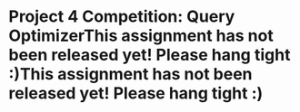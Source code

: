 # Project 4 Competition: Query OptimizerThis assignment has not been released yet! Please hang tight :)This assignment has not been released yet! Please hang tight :)